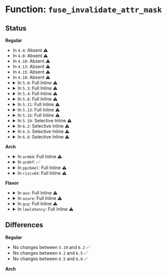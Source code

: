 # Function: <code>fuse_invalidate_attr_mask</code>

## Status
<b>Regular</b>
<ul>
<li>
In <code>4.4</code>: Absent ⚠️
</li>
<li>
In <code>4.8</code>: Absent ⚠️
</li>
<li>
In <code>4.10</code>: Absent ⚠️
</li>
<li>
In <code>4.13</code>: Absent ⚠️
</li>
<li>
In <code>4.15</code>: Absent ⚠️
</li>
<li>
In <code>4.18</code>: Absent ⚠️
</li>
<li>
<details>
<summary>In <code>5.0</code>: Full Inline ⚠️</summary>

**Collision:** Unique Static

**Inline:** Full

**Transformation:** False

**Instances:**

```
In fs/fuse/dir.c (ffffffff813ddf65)
Location: fs/fuse/dir.c:84
Inline: True
Inline callers:
  - fs/fuse/dir.c:fuse_do_setattr
  - fs/fuse/dir.c:fuse_link
  - fs/fuse/dir.c:fuse_link
  - fs/fuse/dir.c:fuse_rename_common
  - fs/fuse/dir.c:fuse_rename_common
  - fs/fuse/dir.c:fuse_rename_common
  - fs/fuse/dir.c:fuse_unlink
  - fs/fuse/dir.c:fuse_dir_changed
```
</details>
</li>
<li>
<details>
<summary>In <code>5.3</code>: Full Inline ⚠️</summary>

**Collision:** Unique Static

**Inline:** Full

**Transformation:** False

**Instances:**

```
In fs/fuse/dir.c (ffffffff81409615)
Location: fs/fuse/dir.c:84
Inline: True
Inline callers:
  - fs/fuse/dir.c:fuse_do_setattr
  - fs/fuse/dir.c:fuse_link
  - fs/fuse/dir.c:fuse_link
  - fs/fuse/dir.c:fuse_rename_common
  - fs/fuse/dir.c:fuse_rename_common
  - fs/fuse/dir.c:fuse_rename_common
  - fs/fuse/dir.c:fuse_unlink
  - fs/fuse/dir.c:fuse_dir_changed
```
</details>
</li>
<li>
<details>
<summary>In <code>5.4</code>: Full Inline ⚠️</summary>

**Collision:** Unique Static

**Inline:** Full

**Transformation:** False

**Instances:**

```
In fs/fuse/dir.c (ffffffff81422f75)
Location: fs/fuse/dir.c:118
Inline: True
Inline callers:
  - fs/fuse/dir.c:fuse_do_setattr
  - fs/fuse/dir.c:fuse_link
  - fs/fuse/dir.c:fuse_link
  - fs/fuse/dir.c:fuse_rename_common
  - fs/fuse/dir.c:fuse_rename_common
  - fs/fuse/dir.c:fuse_rename_common
  - fs/fuse/dir.c:fuse_unlink
  - fs/fuse/dir.c:fuse_dir_changed
```
</details>
</li>
<li>
<details>
<summary>In <code>5.8</code>: Full Inline ⚠️</summary>

**Collision:** Unique Static

**Inline:** Full

**Transformation:** False

**Instances:**

```
In fs/fuse/dir.c (ffffffff814740fe)
Location: fs/fuse/dir.c:118
Inline: True
Inline callers:
  - fs/fuse/dir.c:fuse_do_setattr
  - fs/fuse/dir.c:fuse_readlink_page
  - fs/fuse/dir.c:fuse_link
  - fs/fuse/dir.c:fuse_link
  - fs/fuse/dir.c:fuse_rename_common
  - fs/fuse/dir.c:fuse_rename_common
  - fs/fuse/dir.c:fuse_rename_common
  - fs/fuse/dir.c:fuse_unlink
  - fs/fuse/dir.c:fuse_dir_changed
```
</details>
</li>
<li>
<details>
<summary>In <code>5.11</code>: Full Inline ⚠️</summary>

**Collision:** Unique Static

**Inline:** Full

**Transformation:** False

**Instances:**

```
In fs/fuse/dir.c (ffffffff8148ea51)
Location: fs/fuse/dir.c:119
Inline: True
Inline callers:
  - fs/fuse/dir.c:fuse_do_setattr
  - fs/fuse/dir.c:fuse_readlink_page
  - fs/fuse/dir.c:fuse_link
  - fs/fuse/dir.c:fuse_link
  - fs/fuse/dir.c:fuse_rename_common
  - fs/fuse/dir.c:fuse_rename_common
  - fs/fuse/dir.c:fuse_rename_common
  - fs/fuse/dir.c:fuse_unlink
  - fs/fuse/dir.c:fuse_dir_changed
```
</details>
</li>
<li>
<details>
<summary>In <code>5.13</code>: Full Inline ⚠️</summary>

**Collision:** Unique Static

**Inline:** Full

**Transformation:** False

**Instances:**

```
In fs/fuse/dir.c (ffffffff81495a3f)
Location: fs/fuse/dir.c:119
Inline: True
Inline callers:
  - fs/fuse/dir.c:fuse_do_setattr
  - fs/fuse/dir.c:fuse_readlink_page
  - fs/fuse/dir.c:fuse_link
  - fs/fuse/dir.c:fuse_link
  - fs/fuse/dir.c:fuse_rename_common
  - fs/fuse/dir.c:fuse_rename_common
  - fs/fuse/dir.c:fuse_rename_common
  - fs/fuse/dir.c:fuse_unlink
  - fs/fuse/dir.c:fuse_dir_changed
```
</details>
</li>
<li>
<details>
<summary>In <code>5.15</code>: Full Inline ⚠️</summary>

**Collision:** Unique Static

**Inline:** Full

**Transformation:** False

**Instances:**

```
In fs/fuse/dir.c (ffffffff814ed4ef)
Location: fs/fuse/dir.c:119
Inline: True
Inline callers:
  - fs/fuse/dir.c:fuse_do_setattr
  - fs/fuse/dir.c:fuse_readlink_page
  - fs/fuse/dir.c:fuse_link
  - fs/fuse/dir.c:fuse_link
  - fs/fuse/dir.c:fuse_rename_common
  - fs/fuse/dir.c:fuse_rename_common
  - fs/fuse/dir.c:fuse_rename_common
  - fs/fuse/dir.c:fuse_unlink
  - fs/fuse/dir.c:fuse_dir_changed
```
</details>
</li>
<li>
<details>
<summary>In <code>5.19</code>: Selective Inline ⚠️</summary>

```c
void fuse_invalidate_attr_mask(struct inode *inode, u32 mask);
```

**Collision:** Unique Global

**Inline:** Selective

**Transformation:** False

**Instances:**

```
In fs/fuse/dir.c (ffffffff8157c2f5)
Location: fs/fuse/dir.c:122
Inline: True
Inline callers:
  - fs/fuse/dir.c:fuse_do_setattr
  - fs/fuse/dir.c:fuse_readlink_page
  - fs/fuse/dir.c:fuse_link
  - fs/fuse/dir.c:fuse_rename_common
  - fs/fuse/dir.c:fuse_entry_unlinked
  - fs/fuse/dir.c:fuse_dir_changed
Direct callers:
  - fs/fuse/file.c:fuse_file_fallocate
  - fs/fuse/file.c:fuse_file_fallocate
  - fs/fuse/file.c:fuse_file_fallocate
  - fs/fuse/file.c:fuse_direct_IO
  - fs/fuse/file.c:fuse_writepage_end
  - fs/fuse/file.c:fuse_write_update_attr
  - fs/fuse/file.c:fuse_flush
  - fs/fuse/file.c:fuse_finish_open
```
**Symbols:**

```
ffffffff81579220-ffffffff8157925a: fuse_invalidate_attr_mask (STB_GLOBAL)
```
</details>
</li>
<li>
<details>
<summary>In <code>6.2</code>: Selective Inline ⚠️</summary>

```c
void fuse_invalidate_attr_mask(struct inode *inode, u32 mask);
```

**Collision:** Unique Global

**Inline:** Selective

**Transformation:** False

**Instances:**

```
In fs/fuse/dir.c (ffffffff81621d05)
Location: fs/fuse/dir.c:128
Inline: True
Inline callers:
  - fs/fuse/dir.c:fuse_do_setattr
  - fs/fuse/dir.c:fuse_readlink_page
  - fs/fuse/dir.c:fuse_reverse_inval_entry
  - fs/fuse/dir.c:fuse_link
  - fs/fuse/dir.c:fuse_rename_common
  - fs/fuse/dir.c:fuse_rename_common
  - fs/fuse/dir.c:fuse_rename_common
  - fs/fuse/dir.c:fuse_rename_common
  - fs/fuse/dir.c:fuse_rmdir
  - fs/fuse/dir.c:fuse_unlink
  - fs/fuse/dir.c:fuse_entry_unlinked
Direct callers:
  - fs/fuse/file.c:fuse_file_fallocate
  - fs/fuse/file.c:fuse_file_fallocate
  - fs/fuse/file.c:fuse_file_fallocate
  - fs/fuse/file.c:fuse_direct_IO
  - fs/fuse/file.c:fuse_writepage_end
  - fs/fuse/file.c:fuse_write_update_attr
  - fs/fuse/file.c:fuse_flush
  - fs/fuse/file.c:fuse_finish_open
```
**Symbols:**

```
ffffffff8161e870-ffffffff8161e89a: fuse_invalidate_attr_mask (STB_GLOBAL)
```
</details>
</li>
<li>
<details>
<summary>In <code>6.5</code>: Selective Inline ⚠️</summary>

```c
void fuse_invalidate_attr_mask(struct inode *inode, u32 mask);
```

**Collision:** Unique Global

**Inline:** Selective

**Transformation:** False

**Instances:**

```
In fs/fuse/dir.c (ffffffff8165a15e)
Location: fs/fuse/dir.c:128
Inline: True
Inline callers:
  - fs/fuse/dir.c:fuse_do_setattr
  - fs/fuse/dir.c:fuse_readlink_page
  - fs/fuse/dir.c:fuse_reverse_inval_entry
  - fs/fuse/dir.c:fuse_link
  - fs/fuse/dir.c:fuse_rename_common
  - fs/fuse/dir.c:fuse_rename_common
  - fs/fuse/dir.c:fuse_rename_common
  - fs/fuse/dir.c:fuse_rename_common
  - fs/fuse/dir.c:fuse_rmdir
  - fs/fuse/dir.c:fuse_unlink
  - fs/fuse/dir.c:fuse_entry_unlinked
Direct callers:
  - fs/fuse/file.c:fuse_file_fallocate
  - fs/fuse/file.c:fuse_file_fallocate
  - fs/fuse/file.c:fuse_file_fallocate
  - fs/fuse/file.c:fuse_direct_IO
  - fs/fuse/file.c:fuse_writepage_end
  - fs/fuse/file.c:fuse_write_update_attr
  - fs/fuse/file.c:fuse_flush
  - fs/fuse/file.c:fuse_finish_open
```
**Symbols:**

```
ffffffff81656ca0-ffffffff81656cd0: fuse_invalidate_attr_mask (STB_GLOBAL)
```
</details>
</li>
<li>
<details>
<summary>In <code>6.8</code>: Selective Inline ⚠️</summary>

```c
void fuse_invalidate_attr_mask(struct inode *inode, u32 mask);
```

**Collision:** Unique Global

**Inline:** Selective

**Transformation:** False

**Instances:**

```
In fs/fuse/dir.c (ffffffff81693df2)
Location: fs/fuse/dir.c:118
Inline: True
Inline callers:
  - fs/fuse/dir.c:fuse_do_setattr
  - fs/fuse/dir.c:fuse_readlink_page
  - fs/fuse/dir.c:fuse_reverse_inval_entry
  - fs/fuse/dir.c:fuse_link
  - fs/fuse/dir.c:fuse_rename_common
  - fs/fuse/dir.c:fuse_rename_common
  - fs/fuse/dir.c:fuse_rename_common
  - fs/fuse/dir.c:fuse_rename_common
  - fs/fuse/dir.c:fuse_rmdir
  - fs/fuse/dir.c:fuse_unlink
  - fs/fuse/dir.c:fuse_entry_unlinked
Direct callers:
  - fs/fuse/file.c:fuse_file_fallocate
  - fs/fuse/file.c:fuse_file_fallocate
  - fs/fuse/file.c:fuse_file_fallocate
  - fs/fuse/file.c:fuse_direct_IO
  - fs/fuse/file.c:fuse_writepage_end
  - fs/fuse/file.c:fuse_write_update_attr
  - fs/fuse/file.c:fuse_flush
  - fs/fuse/file.c:fuse_finish_open
```
**Symbols:**

```
ffffffff816908f0-ffffffff81690920: fuse_invalidate_attr_mask (STB_GLOBAL)
```
</details>
</li>
</ul>
<b>Arch</b>
<ul>
<li>
<details>
<summary>In <code>arm64</code>: Full Inline ⚠️</summary>

**Collision:** Unique Static

**Inline:** Full

**Transformation:** False

**Instances:**

```
In fs/fuse/dir.c (ffff8000105069c8)
Location: fs/fuse/dir.c:118
Inline: True
Inline callers:
  - fs/fuse/dir.c:fuse_do_setattr
  - fs/fuse/dir.c:fuse_link
  - fs/fuse/dir.c:fuse_link
  - fs/fuse/dir.c:fuse_rename_common
  - fs/fuse/dir.c:fuse_rename_common
  - fs/fuse/dir.c:fuse_rename_common
  - fs/fuse/dir.c:fuse_unlink
  - fs/fuse/dir.c:fuse_dir_changed
```
</details>
</li>
<li>
<details>
<summary>In <code>armhf</code>: ✅</summary>

```c
void fuse_invalidate_attr_mask(struct inode *inode, u32 mask);
```

**Collision:** Unique Static

**Inline:** No

**Transformation:** False

**Instances:**

```
In fs/fuse/dir.c (c06c27ec)
Location: fs/fuse/dir.c:118
Inline: False
Direct callers:
  - fs/fuse/dir.c:fuse_do_setattr
  - fs/fuse/dir.c:fuse_readlink_page
  - fs/fuse/dir.c:fuse_reverse_inval_entry
  - fs/fuse/dir.c:fuse_link
  - fs/fuse/dir.c:fuse_link
  - fs/fuse/dir.c:fuse_rename_common
  - fs/fuse/dir.c:fuse_rename_common
  - fs/fuse/dir.c:fuse_rename_common
  - fs/fuse/dir.c:fuse_rename_common
  - fs/fuse/dir.c:fuse_rename_common
  - fs/fuse/dir.c:fuse_unlink
  - fs/fuse/dir.c:fuse_unlink
  - fs/fuse/dir.c:fuse_create_open
```
**Symbols:**

```
c06c27ec-c06c283c: fuse_invalidate_attr_mask (STB_LOCAL)
```
</details>
</li>
<li>
<details>
<summary>In <code>ppc64el</code>: Full Inline ⚠️</summary>

**Collision:** Unique Static

**Inline:** Full

**Transformation:** False

**Instances:**

```
In fs/fuse/dir.c (c00000000064d9cc)
Location: fs/fuse/dir.c:118
Inline: True
Inline callers:
  - fs/fuse/dir.c:fuse_do_setattr
  - fs/fuse/dir.c:fuse_link
  - fs/fuse/dir.c:fuse_link
  - fs/fuse/dir.c:fuse_rename_common
  - fs/fuse/dir.c:fuse_rename_common
  - fs/fuse/dir.c:fuse_rename_common
  - fs/fuse/dir.c:fuse_unlink
  - fs/fuse/dir.c:fuse_dir_changed
```
</details>
</li>
<li>
<details>
<summary>In <code>riscv64</code>: Full Inline ⚠️</summary>

**Collision:** Unique Static

**Inline:** Full

**Transformation:** False

**Instances:**

```
In fs/fuse/dir.c (ffffffe000375100)
Location: fs/fuse/dir.c:118
Inline: True
Inline callers:
  - fs/fuse/dir.c:fuse_do_setattr
  - fs/fuse/dir.c:fuse_link
  - fs/fuse/dir.c:fuse_link
  - fs/fuse/dir.c:fuse_rename_common
  - fs/fuse/dir.c:fuse_rename_common
  - fs/fuse/dir.c:fuse_rename_common
  - fs/fuse/dir.c:fuse_unlink
  - fs/fuse/dir.c:fuse_dir_changed
```
</details>
</li>
</ul>
<b>Flavor</b>
<ul>
<li>
<details>
<summary>In <code>aws</code>: Full Inline ⚠️</summary>

**Collision:** Unique Static

**Inline:** Full

**Transformation:** False

**Instances:**

```
In fs/fuse/dir.c (ffffffff8141b555)
Location: fs/fuse/dir.c:118
Inline: True
Inline callers:
  - fs/fuse/dir.c:fuse_do_setattr
  - fs/fuse/dir.c:fuse_link
  - fs/fuse/dir.c:fuse_link
  - fs/fuse/dir.c:fuse_rename_common
  - fs/fuse/dir.c:fuse_rename_common
  - fs/fuse/dir.c:fuse_rename_common
  - fs/fuse/dir.c:fuse_unlink
  - fs/fuse/dir.c:fuse_dir_changed
```
</details>
</li>
<li>
<details>
<summary>In <code>azure</code>: Full Inline ⚠️</summary>

**Collision:** Unique Static

**Inline:** Full

**Transformation:** False

**Instances:**

```
In fs/fuse/dir.c (ffffffff8140bfd5)
Location: fs/fuse/dir.c:118
Inline: True
Inline callers:
  - fs/fuse/dir.c:fuse_do_setattr
  - fs/fuse/dir.c:fuse_link
  - fs/fuse/dir.c:fuse_link
  - fs/fuse/dir.c:fuse_rename_common
  - fs/fuse/dir.c:fuse_rename_common
  - fs/fuse/dir.c:fuse_rename_common
  - fs/fuse/dir.c:fuse_unlink
  - fs/fuse/dir.c:fuse_dir_changed
```
</details>
</li>
<li>
<details>
<summary>In <code>gcp</code>: Full Inline ⚠️</summary>

**Collision:** Unique Static

**Inline:** Full

**Transformation:** False

**Instances:**

```
In fs/fuse/dir.c (ffffffff814176f5)
Location: fs/fuse/dir.c:118
Inline: True
Inline callers:
  - fs/fuse/dir.c:fuse_do_setattr
  - fs/fuse/dir.c:fuse_link
  - fs/fuse/dir.c:fuse_link
  - fs/fuse/dir.c:fuse_rename_common
  - fs/fuse/dir.c:fuse_rename_common
  - fs/fuse/dir.c:fuse_rename_common
  - fs/fuse/dir.c:fuse_unlink
  - fs/fuse/dir.c:fuse_dir_changed
```
</details>
</li>
<li>
<details>
<summary>In <code>lowlatency</code>: Full Inline ⚠️</summary>

**Collision:** Unique Static

**Inline:** Full

**Transformation:** False

**Instances:**

```
In fs/fuse/dir.c (ffffffff8142e4e5)
Location: fs/fuse/dir.c:118
Inline: True
Inline callers:
  - fs/fuse/dir.c:fuse_do_setattr
  - fs/fuse/dir.c:fuse_link
  - fs/fuse/dir.c:fuse_link
  - fs/fuse/dir.c:fuse_rename_common
  - fs/fuse/dir.c:fuse_rename_common
  - fs/fuse/dir.c:fuse_rename_common
  - fs/fuse/dir.c:fuse_unlink
  - fs/fuse/dir.c:fuse_dir_changed
```
</details>
</li>
</ul>

## Differences
<b>Regular</b>
<ul>
<li>
No changes between <code>5.19</code> and <code>6.2</code> ✅
</li>
<li>
No changes between <code>6.2</code> and <code>6.5</code> ✅
</li>
<li>
No changes between <code>6.5</code> and <code>6.8</code> ✅
</li>
</ul>
<b>Arch</b>
<ul>
</ul>
